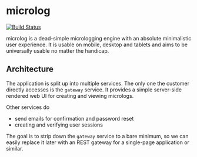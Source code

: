 # microlog

[![Build Status](https://travis-ci.com/lnsp/microlog.svg?token=LqZfkQKrVSBE6pgAPyCG&branch=master)](https://travis-ci.com/lnsp/microlog)

microlog is a dead-simple micrologging engine with an absolute minimalistic user experience. It is usable on mobile, desktop and tablets and aims to be universally usable no matter the handicap.

## Architecture

The application is split up into multiple services. The only one the customer directly accesses is the `gateway` service. It provides a simple server-side rendered web UI for creating and viewing micrologs.

Other services do
- send emails for confirmation and password reset
- creating and verifying user sessions

The goal is to strip down the `gateway` service to a bare minimum, so we can easily replace it later with an REST gateway for a single-page application or similar.